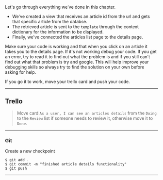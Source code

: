 Let's go through everything we've done in this chapter.

 * We've created a view that receives an article id from the url and gets that specific article from the databse.
 * The retrieved article is sent to the `template` through the context dictionary for the information to be displayed.
 * Finally, we've connected the articles list page to the details page.


Make sure your code is working and that when you click on an article it takes you to the details page. If it's not working debug your code. If you get an error, try to read it to find out what the problem is and if you still can't find out what that problem is try and google. This will help improve your debugging skills so always try to find the solution on your own before asking for help.


If you go it to work, move your trello card and push your code.

___
## Trello
> Move card `As a user, I can see an articles details` from the `Doing` to the `Review` list if someone needs to review it, otherwise move it to `Done`.
___

### Git

Create a new checkpoint

```shell
$ git add .
$ git commit -m "finished article details functionality"
$ git push
```
___